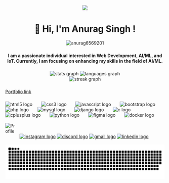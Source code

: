 <div align="center">
  <img height="200" src="https://github.com/anurag6569201/anurag6569201/blob/main/gitback.png"  />
</div>

###

<h1 align="center">👋 Hi, I'm Anurag Singh !</h1>
<p align="center"> <img src="https://komarev.com/ghpvc/?username=anurag6569201&label=Code%20views&color=a538ff&style=plastic" alt="anurag6569201" /> </p>

###

<h4 align="center">I am a passionate individual interested in Web Development, AI/ML, and IoT. Currently, I am focusing on enhancing my skills in the field of AI/ML.</h4>

###

<div>



</div>

<div align="center">
<div align="center">
  <img src="https://github-readme-stats.vercel.app/api?username=anurag6569201&hide_title=false&hide_rank=false&show_icons=true&include_all_commits=true&count_private=true&disable_animations=false&theme=dracula&locale=en&hide_border=false" height="170" alt="stats graph"  />
  <img src="https://github-readme-stats.vercel.app/api/top-langs?username=anurag6569201&locale=en&hide_title=false&layout=compact&card_width=320&langs_count=5&theme=dracula&hide_border=false" height="170" alt="languages graph"  />
</div>

<div align="center">
  <img src="https://streak-stats.demolab.com?user=anurag6569201&locale=en&mode=daily&theme=dark&hide_border=false&border_radius=5&order=3" height="170" alt="streak graph"  />
</div>
</div>

###

<a href="https://anu6569.onrender.com/">Portfolio link</a>

###



###
<div align="left">
  <img src="https://cdn.jsdelivr.net/gh/devicons/devicon/icons/html5/html5-original.svg" height="30" alt="html5 logo"  />
  <img width="20" />
  <img src="https://cdn.jsdelivr.net/gh/devicons/devicon/icons/css3/css3-original.svg" height="30" alt="css3 logo"  />
  <img width="20" />
  <img src="https://cdn.jsdelivr.net/gh/devicons/devicon/icons/javascript/javascript-original.svg" height="30" alt="javascript logo"  />
  <img width="20" />
  <img src="https://cdn.jsdelivr.net/gh/devicons/devicon/icons/bootstrap/bootstrap-original.svg" height="30" alt="bootstrap logo"  />
  <img width="20" />
  <img src="https://cdn.jsdelivr.net/gh/devicons/devicon/icons/php/php-original.svg" height="30" alt="php logo"  />
  <img width="20" />
  <img src="https://cdn.jsdelivr.net/gh/devicons/devicon/icons/mysql/mysql-original.svg" height="30" alt="mysql logo"  />
  <img width="20" />
  <img src="https://cdn.jsdelivr.net/gh/devicons/devicon/icons/django/django-plain.svg" height="30" alt="django logo"  />
  <img width="20" />
  <img src="https://cdn.jsdelivr.net/gh/devicons/devicon/icons/c/c-original.svg" height="30" alt="c logo"  />
  <img width="20" />
  <img src="https://cdn.jsdelivr.net/gh/devicons/devicon/icons/cplusplus/cplusplus-original.svg" height="30" alt="cplusplus logo"  />
  <img width="20" />
  <img src="https://cdn.jsdelivr.net/gh/devicons/devicon/icons/python/python-original.svg" height="30" alt="python logo"  />
  <img width="20" />
  <img src="https://cdn.jsdelivr.net/gh/devicons/devicon/icons/figma/figma-original.svg" height="30" alt="figma logo"  />
  <img width="20" />
  <img src="https://cdn.jsdelivr.net/gh/devicons/devicon/icons/docker/docker-original.svg" height="30" alt="docker logo"  />
</div><br>
<div align="left">
<a href="https://anu6569.onrender.com/" style="text-decoration: none;">
    <img src="https://anu6569.onrender.com/static/assets/images/hero.jpg" height="35" width="35" alt="Profile" style="float:left; margin-right:10px;">
</a>
<br>
<br>
  <a href="https://instagram.com/singh.anu404?igshid=MzRlODBiNWFlZA=="><img src="https://img.shields.io/static/v1?message=Instagram&logo=instagram&label=&color=E4405F&logoColor=white&labelColor=&style=for-the-badge" height="35" alt="instagram logo"/></a>
  <a href="https://discord.com/users/anurag6569"><img src="https://img.shields.io/static/v1?message=Discord&logo=discord&label=&color=7289DA&logoColor=white&labelColor=&style=for-the-badge" height="35" alt="discord logo"  /></a>
<a href="https://mail.google.com/mail/u/0/#inbox?compose=CllgCJTJnsjzfmgQrCZnjXXFmDmzXNKlgJDpdPNlGlwnFQpfSVVQPnDVTCxpqfFrkQXNQCJpSwL"><img src="https://img.shields.io/static/v1?message=Gmail&logo=gmail&label=&color=D14836&logoColor=white&labelColor=&style=for-the-badge" height="35" alt="gmail logo"/></a>
<a href="https://www.linkedin.com/in/anurag-singh-b90439282"><img src="https://img.shields.io/static/v1?message=LinkedIn&logo=linkedin&label=&color=0077B5&logoColor=white&labelColor=&style=for-the-badge" height="35" alt="linkedin logo"/></a>

<br>
</div>


<br clear="both">

<img src="https://raw.githubusercontent.com/anurag6569201/anurag6569201/output/snake.svg" alt="Snake animation" />


###

